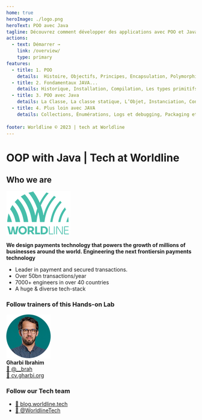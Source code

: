 ```yaml
---
home: true
heroImage: ./logo.png
heroText: POO avec Java
tagline: Découvrez comment développer des applications avec POO et Java
actions:
  - text: Démarrer →
    link: /overview/
    type: primary
features:
  - title: 1. POO
    details:  Histoire, Objectifs, Principes, Encapsulation, Polymorphisme, Objet, La Classe
  - title: 2. Fondamentaux JAVA...
    details: Historique, Installation, Compilation, Les types primitifs, Initialisation et constantes, Structures de contrôles, Itérations, Tableaux...
  - title: 3. POO avec Java
    details: La Classe, La classe statique, L’Objet, Instanciation, Constructeur, Methode principale, Affichage console, La modélisation, Héritage, Abstraction, Interface
  - title: 4. Plus loin avec JAVA
    details: Collections, Énumérations, Logs et debugging, Packaging et visibilité, Exception, Concurrence, Appel HTTP Rest, GUI avec JavaFX

footer: Worldline © 2023 | tech at Worldline
---
```


# OOP with Java | Tech at Worldline
## Who we are 

![avatar](./assets/images/logo_worldline.png)  

**We design payments technology that powers the growth of millions​ of businesses around the world. Engineering the next frontiers​ in payments technology​**  
* Leader in payment and secured transactions. ​ 
* Over 50bn transactions/year​
* 7000+ engineers​ in over 40 countries​
* A huge & diverse​ tech-stack

### Follow trainers of this Hands-on Lab

![avatar](./assets/images/avatar.png)  
**Gharbi Ibrahim**  
[🔗 @__brah​](https://twitter.com/__brah)  
[🔗 cv.gharbi.org](http://cv.gharbi.org)

### Follow our Tech team

* [🔗 blog.worldline.tech](http://blog.worldline.tech)
* [🔗 @WorldlineTech​](https://twitter.com/worldlinetech)
